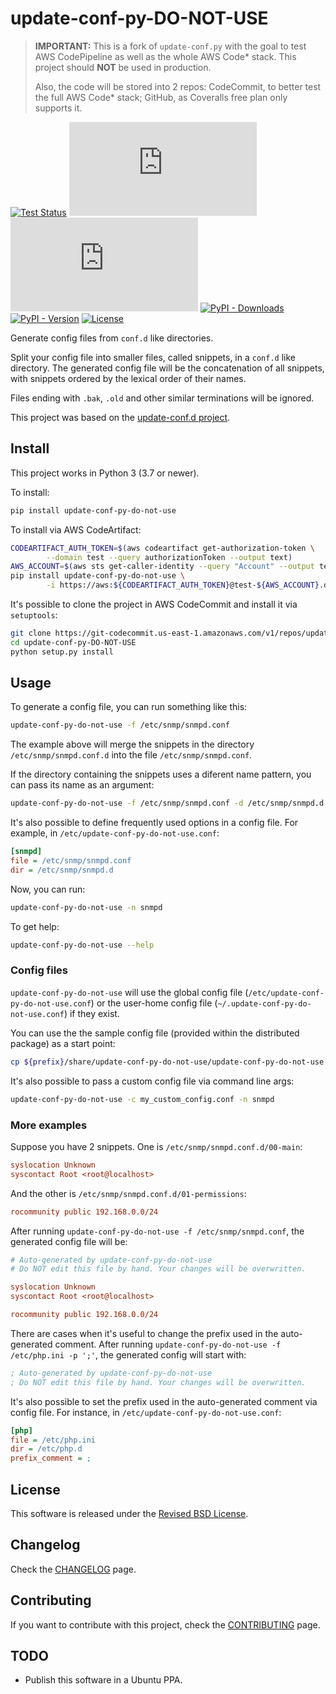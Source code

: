 update-conf-py-DO-NOT-USE
=========================

> **IMPORTANT:** This is a fork of `update-conf.py` with the goal to test AWS CodePipeline as well as the whole AWS Code\* stack. This project should **NOT** be used in production.
>
> Also, the code will be stored into 2 repos: CodeCommit, to better test the full AWS Code\* stack; GitHub, as Coveralls free plan only supports it.

[![Test Status](https://img.shields.io/github/workflow/status/rarylson/update-conf.py/tests/master?label=tests&logo=github)](https://github.com/rarylson/update-conf.py/actions/workflows/tests.yml)
[![Coverage Status](https://img.shields.io/coveralls/github/rarylson/update-conf.py?logo=coveralls)](https://coveralls.io/github/rarylson/update-conf.py?branch=master)
[![PyPI - Python](https://img.shields.io/pypi/pyversions/update-conf.py?logo=python&logoColor=white)](https://pypi.python.org/pypi/update-conf.py/)
[![PyPI - Downloads](https://img.shields.io/pypi/dm/update-conf.py.svg)](https://pypi.python.org/pypi/update-conf.py/)
[![PyPI - Version](https://img.shields.io/pypi/v/update-conf.py.svg)](https://pypi.python.org/pypi/update-conf.py/)
[![License](https://img.shields.io/pypi/l/update-conf.py.svg)](LICENSE)

Generate config files from `conf.d` like directories.

Split your config file into smaller files, called snippets, in a `conf.d` like directory. The generated config file will be the concatenation of all snippets, with snippets ordered by the lexical order of their names.

Files ending with `.bak`, `.old` and other similar terminations will be ignored.

This project was based on the [update-conf.d project](https://github.com/Atha/update-conf.d).

Install
-------

This project works in Python 3 (3.7 or newer).

To install:

```bash
pip install update-conf-py-do-not-use
```

To install via AWS CodeArtifact:

```bash
CODEARTIFACT_AUTH_TOKEN=$(aws codeartifact get-authorization-token \
        --domain test --query authorizationToken --output text)
AWS_ACCOUNT=$(aws sts get-caller-identity --query "Account" --output text)
pip install update-conf-py-do-not-use \
        -i https://aws:${CODEARTIFACT_AUTH_TOKEN}@test-${AWS_ACCOUNT}.d.codeartifact.us-east-1.amazonaws.com/pypi/pypi/simple/
```

It's possible to clone the project in AWS CodeCommit and install it via `setuptools`:

```bash
git clone https://git-codecommit.us-east-1.amazonaws.com/v1/repos/update-conf-py-DO-NOT-USE
cd update-conf-py-DO-NOT-USE
python setup.py install
```

Usage
-----

To generate a config file, you can run something like this:

```bash
update-conf-py-do-not-use -f /etc/snmp/snmpd.conf
```

The example above will merge the snippets in the directory `/etc/snmp/snmpd.conf.d` into the file `/etc/snmp/snmpd.conf`.

If the directory containing the snippets uses a diferent name pattern, you can pass its name as an argument:

```bash
update-conf-py-do-not-use -f /etc/snmp/snmpd.conf -d /etc/snmp/snmpd.d
```

It's also possible to define frequently used options in a config file. For example, in `/etc/update-conf-py-do-not-use.conf`:

```ini
[snmpd]
file = /etc/snmp/snmpd.conf
dir = /etc/snmp/snmpd.d
```

Now, you can run:

```bash
update-conf-py-do-not-use -n snmpd
```

To get help:

```bash
update-conf-py-do-not-use --help
```

### Config files

`update-conf-py-do-not-use` will use the global config file (`/etc/update-conf-py-do-not-use.conf`) or the user-home config file (`~/.update-conf-py-do-not-use.conf`) if they exist.

You can use the the sample config file (provided within the distributed package) as a start point:

```bash
cp ${prefix}/share/update-conf-py-do-not-use/update-conf-py-do-not-use.conf /etc/update-conf-py-do-not-use.conf
```

It's also possible to pass a custom config file via command line args:

```bash
update-conf-py-do-not-use -c my_custom_config.conf -n snmpd
```

### More examples

Suppose you have 2 snippets. One is `/etc/snmp/snmpd.conf.d/00-main`:

```ini
syslocation Unknown
syscontact Root <root@localhost>
```

And the other is `/etc/snmp/snmpd.conf.d/01-permissions`:

```ini
rocommunity public 192.168.0.0/24
```

After running `update-conf-py-do-not-use -f /etc/snmp/snmpd.conf`, the generated config file will be:

```ini
# Auto-generated by update-conf-py-do-not-use
# Do NOT edit this file by hand. Your changes will be overwritten.

syslocation Unknown
syscontact Root <root@localhost>

rocommunity public 192.168.0.0/24
```

There are cases when it's useful to change the prefix used in the auto-generated comment. After running `update-conf-py-do-not-use -f /etc/php.ini -p ';'`, the generated config will start with:

```ini
; Auto-generated by update-conf-py-do-not-use
; Do NOT edit this file by hand. Your changes will be overwritten.
```

It's also possible to set the prefix used in the auto-generated comment via config file. For instance, in `/etc/update-conf-py-do-not-use.conf`:

```ini
[php]
file = /etc/php.ini
dir = /etc/php.d
prefix_comment = ;
```

License
-------

This software is released under the [Revised BSD License](LICENSE).

Changelog
---------

Check the [CHANGELOG](CHANGELOG.md) page.

Contributing
------------

If you want to contribute with this project, check the [CONTRIBUTING](CONTRIBUTING.md) page.

TODO
----

- Publish this software in a Ubuntu PPA.
